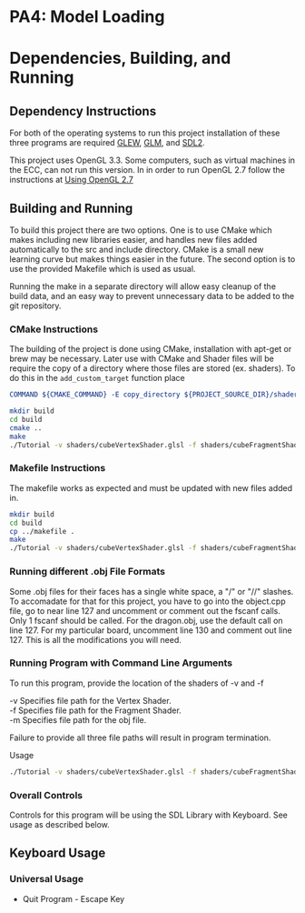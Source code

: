 # PA4: Model Loading

# Dependencies, Building, and Running

## Dependency Instructions
For both of the operating systems to run this project installation of these three programs are required [GLEW](http://glew.sourceforge.net/), [GLM](http://glm.g-truc.net/0.9.7/index.html), and [SDL2](https://wiki.libsdl.org/Tutorials).

This project uses OpenGL 3.3. Some computers, such as virtual machines in the ECC, can not run this version. In in order to run OpenGL 2.7 follow the instructions at [Using OpenGL 2.7](https://github.com/HPC-Vis/computer-graphics/wiki/Using-OpenGL-2.7)

## Building and Running
To build this project there are two options. One is to use CMake which makes including new libraries easier, and handles new files added automatically to the src and include directory. CMake is a small new learning curve but makes things easier in the future.
The second option is to use the provided Makefile which is used as usual.

Running the make in a separate directory will allow easy cleanup of the build data, and an easy way to prevent unnecessary data to be added to the git repository.  

### CMake Instructions
The building of the project is done using CMake, installation with apt-get or brew may be necessary. Later use with CMake and Shader files will be require the copy of a directory where those files are stored (ex. shaders). To do this in the ```add_custom_target``` function place 
```cmake
COMMAND ${CMAKE_COMMAND} -E copy_directory ${PROJECT_SOURCE_DIR}/shaders/ ${CMAKE_CURRENT_BINARY_DIR}/shaders
```

```bash
mkdir build
cd build
cmake ..
make
./Tutorial -v shaders/cubeVertexShader.glsl -f shaders/cubeFragmentShader.glsl -m model/[Object].obj
```

### Makefile Instructions 
The makefile works as expected and must be updated with new files added in.

```bash
mkdir build
cd build
cp ../makefile .
make
./Tutorial -v shaders/cubeVertexShader.glsl -f shaders/cubeFragmentShader.glsl -m model/[Object].obj
```
### Running different .obj File Formats

Some .obj files for their faces has a single white space, a "/" or "//" slashes. To accomadate for that for this project, you have to go into the object.cpp file, go to near line 127 and uncomment or comment out the fscanf calls. Only 1 fscanf should be called. For the dragon.obj, use the default call on line 127. For my particular board, uncomment line 130 and comment out line 127. This is all the modifications you will need.

### Running Program with Command Line Arguments

To run this program, provide the location of the shaders of -v and -f

-v Specifies file path for the Vertex Shader.  
-f Specifies file path for the Fragment Shader.  
-m Specifies file path for the obj file. 

Failure to provide all three file paths will result in program termination.

Usage
```bash
./Tutorial -v shaders/cubeVertexShader.glsl -f shaders/cubeFragmentShader.glsl -m model/[Object].obj
```
### Overall Controls
Controls for this program will be using the SDL Library with Keyboard.
See usage as described below.

## Keyboard Usage

### Universal Usage
* Quit Program - Escape Key
